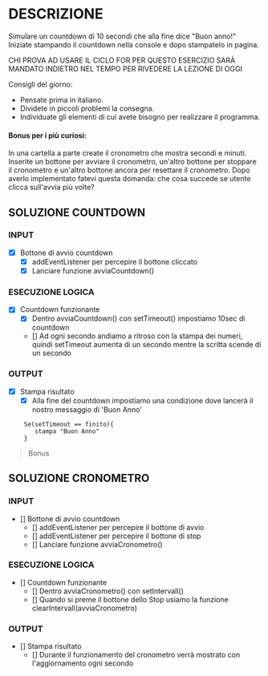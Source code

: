 # DESCRIZIONE
Simulare un countdown di 10 secondi che alla fine dice "Buon anno!"
Iniziate stampando il countdown nella console e dopo stampatelo in pagina.

CHI PROVA AD USARE IL CICLO FOR PER QUESTO ESERCIZIO SARÀ MANDATO INDIETRO NEL TEMPO PER RIVEDERE LA LEZIONE DI OGGI 

Consigli del giorno:
* Pensate prima in italiano.
* Dividete in piccoli problemi la consegna.
* Individuate gli elementi di cui avete bisogno per realizzare il programma.

#### Bonus per i più curiosi:
In una cartella a parte create il cronometro che mostra secondi e minuti.
Inserite un bottone per avviare il cronometro, un'altro bottone per stoppare il cronometro e un'altro bottone ancora per resettare il cronometro.
Dopo averlo implementato fatevi questa domanda:
che cosa succede se utente clicca sull'avvia più volte?

## SOLUZIONE COUNTDOWN

### INPUT

- [X] Bottone di avvio countdown
    - [X] addEventListener per percepire il bottone cliccato
    - [X] Lanciare funzione avviaCountdown()

### ESECUZIONE LOGICA

- [X] Countdown funzionante
    - [X] Dentro avviaCountdown() con setTimeout() impostiamo 10sec di countdown
    - [] Ad ogni secondo andiamo a ritroso con la stampa dei numeri, quindi setTimeout aumenta di un secondo mentre la scritta scende di un secondo

### OUTPUT

- [X] Stampa risultato
    - [X] Alla fine del countdown impostiamo una condizione dove lancerà il nostro messaggio di 'Buon Anno'
    ```
     Se(setTimeout == finito){
        stampa "Buon Anno"
     }
    
    ```

> Bonus

## SOLUZIONE CRONOMETRO

### INPUT

- [] Bottone di avvio countdown
    - [] addEventListener per percepire il bottone di avvio
    - [] addEventListener per percepire il bottone di stop
    - [] Lanciare funzione avviaCronometro()

### ESECUZIONE LOGICA

- [] Countdown funzionante
    - [] Dentro avviaCronometro() con setIntervall()
    - [] Quando si preme il bottone dello Stop usiamo la funzione clearIntervall(avviaCronometro)

### OUTPUT

- [] Stampa risultato
    - [] Durante il funzionamento del cronometro verrà mostrato con l'aggiornamento ogni secondo